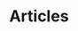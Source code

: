 ---
title: "Articles"
layout: collection
permalink: /articles/
collection: posts
author_profile: true
classes: wide
sort_by: date
sort_order: reverse
---